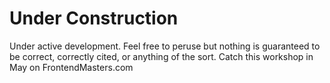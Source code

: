 # Under Construction

Under active development. Feel free to peruse but nothing is guaranteed to be correct, correctly cited, or anything of the sort. Catch this workshop in May on FrontendMasters.com
